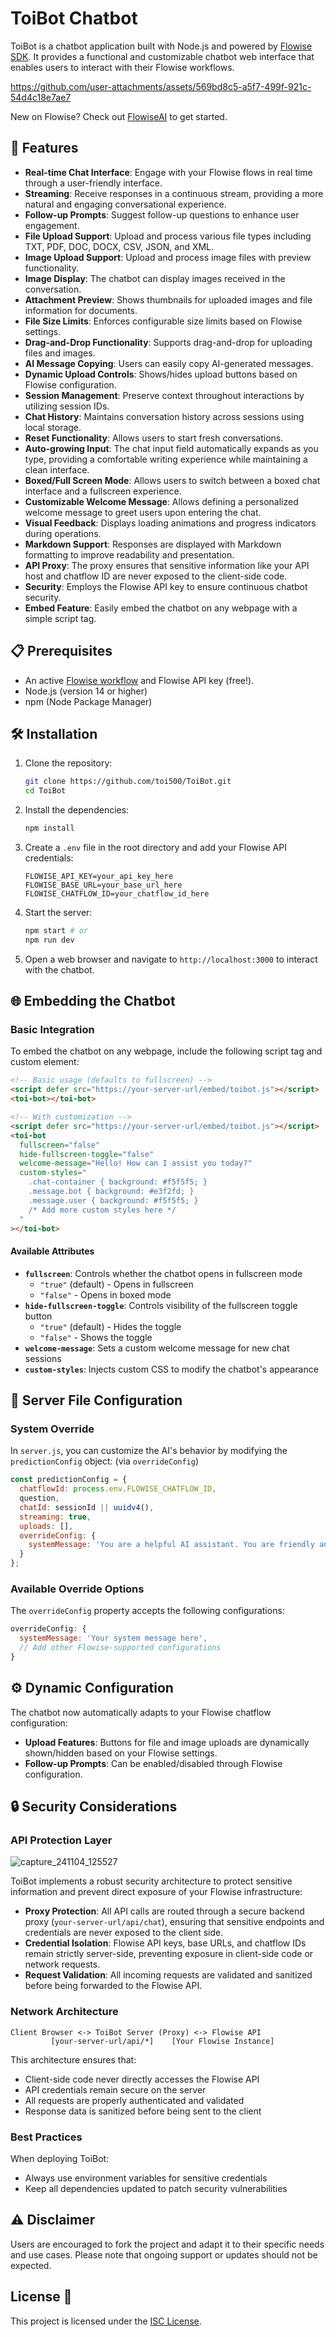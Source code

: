 # ToiBot Chatbot

ToiBot is a chatbot application built with Node.js and powered by [Flowise SDK](https://www.npmjs.com/package/flowise-sdk). It provides a functional and customizable chatbot web interface that enables users to interact with their Flowise workflows.

https://github.com/user-attachments/assets/569bd8c5-a5f7-499f-921c-54d4c18e7ae7

New on Flowise? Check out [FlowiseAI](https://flowiseai.com) to get started.

##  🚀 Features

- **Real-time Chat Interface**: Engage with your Flowise flows in real time through a user-friendly interface.
- **Streaming**: Receive responses in a continuous stream, providing a more natural and engaging conversational experience.
- **Follow-up Prompts**: Suggest follow-up questions to enhance user engagement.
- **File Upload Support**: Upload and process various file types including TXT, PDF, DOC, DOCX, CSV, JSON, and XML.
- **Image Upload Support**: Upload and process image files with preview functionality.
- **Image Display**: The chatbot can display images received in the conversation.
- **Attachment Preview**: Shows thumbnails for uploaded images and file information for documents.
- **File Size Limits**: Enforces configurable size limits based on Flowise settings.
- **Drag-and-Drop Functionality**: Supports drag-and-drop for uploading files and images.
- **AI Message Copying**: Users can easily copy AI-generated messages.
- **Dynamic Upload Controls**: Shows/hides upload buttons based on Flowise configuration.
- **Session Management**: Preserve context throughout interactions by utilizing session IDs.
- **Chat History**: Maintains conversation history across sessions using local storage.
- **Reset Functionality**: Allows users to start fresh conversations.
- **Auto-growing Input**: The chat input field automatically expands as you type, providing a comfortable writing experience while maintaining a clean interface.
- **Boxed/Full Screen Mode**: Allows users to switch between a boxed chat interface and a fullscreen experience.
- **Customizable Welcome Message**: Allows defining a personalized welcome message to greet users upon entering the chat.
- **Visual Feedback**: Displays loading animations and progress indicators during operations.
- **Markdown Support**: Responses are displayed with Markdown formatting to improve readability and presentation.
- **API Proxy**: The proxy ensures that sensitive information like your API host and chatflow ID are never exposed to the client-side code.
- **Security**: Employs the Flowise API key to ensure continuous chatbot security.
- **Embed Feature**: Easily embed the chatbot on any webpage with a simple script tag.

## 📋 Prerequisites 

- An active [Flowise workflow](https://github.com/FlowiseAI/Flowise) and Flowise API key (free!).
- Node.js (version 14 or higher)
- npm (Node Package Manager)

## 🛠️ Installation 

1. Clone the repository:

   ```bash
   git clone https://github.com/toi500/ToiBot.git
   cd ToiBot
   ```

2. Install the dependencies:

   ```bash
   npm install
   ```

3. Create a `.env` file in the root directory and add your Flowise API credentials:

   ```plaintext
   FLOWISE_API_KEY=your_api_key_here
   FLOWISE_BASE_URL=your_base_url_here
   FLOWISE_CHATFLOW_ID=your_chatflow_id_here
   ```

4. Start the server:

   ```bash
   npm start # or
   npm run dev
   ```

5. Open a web browser and navigate to `http://localhost:3000` to interact with the chatbot.

## 🌐 Embedding the Chatbot 

### Basic Integration

To embed the chatbot on any webpage, include the following script tag and custom element:

```html
<!-- Basic usage (defaults to fullscreen) -->
<script defer src="https://your-server-url/embed/toibot.js"></script>
<toi-bot></toi-bot>
```

```html
<!-- With customization -->
<script defer src="https://your-server-url/embed/toibot.js"></script>
<toi-bot
  fullscreen="false"
  hide-fullscreen-toggle="false"
  welcome-message="Hello! How can I assist you today?"
  custom-styles="
    .chat-container { background: #f5f5f5; }
    .message.bot { background: #e3f2fd; }
    .message.user { background: #f5f5f5; }
    /* Add more custom styles here */
  "
></toi-bot>
```

#### Available Attributes

- **`fullscreen`**: Controls whether the chatbot opens in fullscreen mode
  - `"true"` (default) - Opens in fullscreen
  - `"false"` - Opens in boxed mode
- **`hide-fullscreen-toggle`**: Controls visibility of the fullscreen toggle button
  - `"true"` (default) - Hides the toggle
  - `"false"` - Shows the toggle
- **`welcome-message`**: Sets a custom welcome message for new chat sessions
- **`custom-styles`**: Injects custom CSS to modify the chatbot's appearance

## 🔧 Server File Configuration 

### System Override

In `server.js`, you can customize the AI's behavior by modifying the `predictionConfig` object: (via `overrideConfig`)

```javascript:server.js
const predictionConfig = {
  chatflowId: process.env.FLOWISE_CHATFLOW_ID,
  question,
  chatId: sessionId || uuidv4(),
  streaming: true,
  uploads: [],
  overrideConfig: {
    systemMessage: 'You are a helpful AI assistant. You are friendly and concise...'
  }
};
```

### Available Override Options

The `overrideConfig` property accepts the following configurations:

```javascript
overrideConfig: {
  systemMessage: 'Your system message here',
  // Add other Flowise-supported configurations
}
```

## ⚙️ Dynamic Configuration 

The chatbot now automatically adapts to your Flowise chatflow configuration:

- **Upload Features**: Buttons for file and image uploads are dynamically shown/hidden based on your Flowise settings.
- **Follow-up Prompts**: Can be enabled/disabled through Flowise configuration.

## 🔒 Security Considerations 

### API Protection Layer

![capture_241104_125527](https://github.com/user-attachments/assets/53b6bf61-2257-4c5b-aa3c-42805ca42291)

ToiBot implements a robust security architecture to protect sensitive information and prevent direct exposure of your Flowise infrastructure:

- **Proxy Protection**: All API calls are routed through a secure backend proxy (`your-server-url/api/chat`), ensuring that sensitive endpoints and credentials are never exposed to the client side.
- **Credential Isolation**: Flowise API keys, base URLs, and chatflow IDs remain strictly server-side, preventing exposure in client-side code or network requests.
- **Request Validation**: All incoming requests are validated and sanitized before being forwarded to the Flowise API.

### Network Architecture

```plaintext
Client Browser <-> ToiBot Server (Proxy) <-> Flowise API
         [your-server-url/api/*]    [Your Flowise Instance]
```

This architecture ensures that:
- Client-side code never directly accesses the Flowise API
- API credentials remain secure on the server
- All requests are properly authenticated and validated
- Response data is sanitized before being sent to the client

### Best Practices

When deploying ToiBot:
- Always use environment variables for sensitive credentials
- Keep all dependencies updated to patch security vulnerabilities

## ⚠️ Disclaimer 

Users are encouraged to fork the project and adapt it to their specific needs and use cases. Please note that ongoing support or updates should not be expected.

## License 📄

This project is licensed under the [ISC License](https://opensource.org/license/isc-license-txt).
